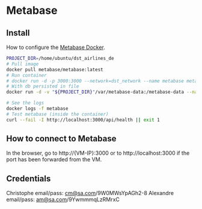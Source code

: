 # Metabase

## Install
How to configure the [Metabase Docker](https://www.metabase.com/docs/latest/installation-and-operation/running-metabase-on-docker#docker-specific-environment-variables).

```bash
PROJECT_DIR=/home/ubuntu/dst_airlines_de
# Pull image
docker pull metabase/metabase:latest
# Run container
# docker run -d -p 3000:3000 --network=dst_network --name metabase metabase/metabase
# With db persisted in file
docker run -d -v "${PROJECT_DIR}"/var/metabase-data:/metabase-data --name metabase -e MB_DB_FILE=/metabase-data/metabase.db -e MUID=$UID -e MGID=$GID -e "JAVA_TIMEZONE=Europe/Paris" -e "JAVA_OPTS=-Xmx3g" -e MB_JETTY_HOST=0.0.0.0 -e MB_JETTY_PORT=3000 -p 3000:3000 --network dst_network metabase/metabase

# See the logs
docker logs -f metabase
# Test metabase (inside the container)
curl --fail -I http://localhost:3000/api/health || exit 1
```

## How to connect to Metabase

In the browser, go to http://{VM-IP}:3000 or to http://localhost:3000 if the port has been forwarded from the VM.

## Credentials

Christophe email/pass: cm@sa.com/9W0MWsYpAGh2-8
Alexandre email/pass: am@sa.com/9YwmmmqLzRMrxC
